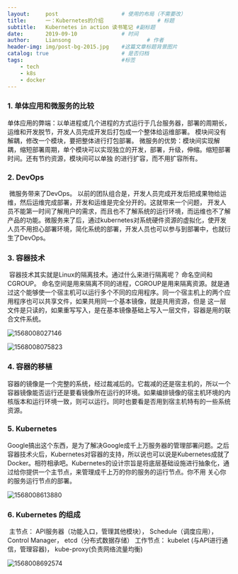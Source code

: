 ```yaml
---
layout:     post   				    # 使用的布局（不需要改）
title:      一：Kubernetes的介绍 				# 标题
subtitle:   Kubernetes in action 读书笔记 #副标题
date:       2019-09-10 				# 时间
author:     Liansong 						# 作者
header-img: img/post-bg-2015.jpg 	#这篇文章标题背景图片
catalog: true 						# 是否归档
tags:								#标签
    - tech
    - k8s
    - docker
---
```


### 1. 单体应用和微服务的比较

​   单体应用的弊端：以单进程或几个进程的方式运行于几台服务器，部署的周期长，运维和开发脱节，开发人员完成开发后打包成一个整体给运维部署。
 模块间没有解耦，修改一个模块，要把整体进行打包部署。
​   微服务的优势：模块间实现解耦，缩短部署周期，单个模块可以实现独立的开发，部署，升级，伸缩。缩短部署时间。还有节约资源，模块间可以单独
 的进行扩容，而不用扩容所有。

### 2. DevOps 

​	微服务带来了DevOps。 以前的团队组合是，开发人员完成开发后把成果物给运维，然后运维完成部署，开发和运维是完全分开的。这就带来一个问题，
 	开发人员不能第一时间了解用户的需求，而且也不了解系统的运行环境，而运维也不了解产品的功能。微服务来了后，通过kubernetes对系统硬件资源的虚拟化，使开发人员不用担心部署环境，简化系统的部署，开发人员也可以参与到部署中，也就衍生了DevOps。

### 3. 容器技术

​	容器技术其实就是Linux的隔离技术。通过什么来进行隔离呢？ 命名空间和CGROUP。 命名空间是用来隔离不同的进程，CGROUP是用来隔离资源。就是通过这个能够使一个宿主机可以运行多个不同的应用程序。同一个宿主机上的两个应用程序也可以共享文件，如果共用同一个基本镜像，就是共用资源，但是 这一层文件是只读的，如果重写写入，是在基本镜像基础上写入一层文件，容器是用的联合文件系统。

![1568008027146](D:\Users\tmprl6\AppData\Roaming\Typora\typora-user-images\1568008027146.png)

![1568008075823](D:\Users\tmprl6\AppData\Roaming\Typora\typora-user-images\1568008075823.png)



### 4. 容器的移植

​	容器的镜像是一个完整的系统，经过裁减后的。它裁减的还是宿主机的，所以一个容器镜像能否运行还是要看镜像所在运行的环境。如果编排镜像的宿主机环境的内核版本和运行环境一致，则可以运行。同时也要看是否用到宿主机特有的一些系统资源。

### 5. Kubernetes

​	Google搞出这个东西，是为了解决Google成千上万服务器的管理部署问题。之后容器技术火后，Kubernetes对容器的支持，所以说也可以说是Kubernetes成就了Docker。相符相承吧。Kubernetes的设计宗旨是将底层基础设施进行抽象化，通过给你提供一个主节点，来管理成千上万的你的服务的运行节点。你不用 关心你的服务运行节点的部署。

![1568008613880](D:\Users\tmprl6\AppData\Roaming\Typora\typora-user-images\1568008613880.png)



### 6. Kubernetes 的组成

​	主节点： API服务器（功能入口，管理其他模块）， Schedule（调度应用）， Control Manager， etcd（分布式数据存储）
​	工作节点： kubelet (与API进行通信，管理容器)， kube-proxy(负责网络流量均衡)

![1568008692574](D:\Users\tmprl6\AppData\Roaming\Typora\typora-user-images\1568008692574.png)
